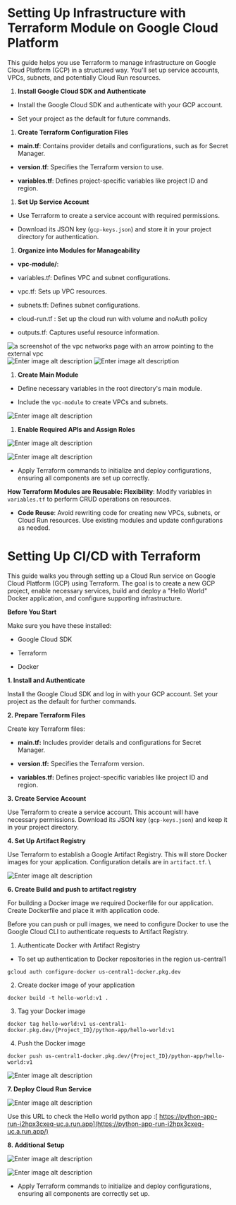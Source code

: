 # Setting Up Infrastructure with Terraform Module on Google Cloud Platform

This guide helps you use Terraform to manage infrastructure on Google Cloud Platform (GCP) in a structured way. You'll set up service accounts, VPCs, subnets, and potentially Cloud Run resources.

1. **Install Google Cloud SDK and Authenticate**

- Install the Google Cloud SDK and authenticate with your GCP account.

- Set your project as the default for future commands.

1. **Create Terraform Configuration Files**

- **main.tf**: Contains provider details and configurations, such as for Secret Manager.

- **version.tf**: Specifies the Terraform version to use.

- **variables.tf**: Defines project-specific variables like project ID and region. 


1. **Set Up Service Account**

- Use Terraform to create a service account with required permissions.

- Download its JSON key (`gcp-keys.json`) and store it in your project directory for authentication. 


1. **Organize into Modules for Manageability**

- **vpc-module/**:

- variables.tf: Defines VPC and subnet configurations.

- vpc.tf: Sets up VPC resources.

- subnets.tf: Defines subnet configurations.

- cloud-run.tf : Set up the cloud run with volume and noAuth policy

- outputs.tf: Captures useful resource information.

![a screenshot of the vpc networks page with an arrow pointing to the external vpc](images/RgC-screenshot-vpc-networks-page-arrow-pointing.png)
![Enter image alt description](images/SUb_Image_3.png)
![Enter image alt description](Images/FAg_Image_4.png)

1. **Create Main Module**

- Define necessary variables in the root directory's main module.

- Include the `vpc-module` to create VPCs and subnets.

![Enter image alt description](images/qNa_Image_5.png)


1. **Enable Required APIs and Assign Roles**

![Enter image alt description](images/dCu_Image_6.png)

![Enter image alt description](images/05l_Image_7.png)

- Apply Terraform commands to initialize and deploy configurations, ensuring all components are set up correctly.

**How Terraform Modules are Reusable: 
Flexibility**: Modify variables in `variables.tf` to perform CRUD operations on resources.

- **Code Reuse**: Avoid rewriting code for creating new VPCs, subnets, or Cloud Run resources. Use existing modules and update configurations as needed.


# Setting Up CI/CD with Terraform

This guide walks you through setting up a Cloud Run service on Google Cloud Platform (GCP) using Terraform. The goal is to create a new GCP project, enable necessary services, build and deploy a "Hello World" Docker application, and configure supporting infrastructure.

**Before You Start**

Make sure you have these installed:

- Google Cloud SDK

- Terraform

- Docker

**1. Install and Authenticate**

Install the Google Cloud SDK and log in with your GCP account. Set your project as the default for further commands.

**2. Prepare Terraform Files**

Create key Terraform files:

- **main.tf:** Includes provider details and configurations for Secret Manager.

- **version.tf:** Specifies the Terraform version.

- **variables.tf:** Defines project-specific variables like project ID and region.

**3. Create Service Account**

Use Terraform to create a service account. This account will have necessary permissions. Download its JSON key (`gcp-keys.json`) and keep it in your project directory.

**4. Set Up Artifact Registry**

Use Terraform to establish a Google Artifact Registry. This will store Docker images for your application. Configuration details are in `artifact.tf`. \


![Enter image alt description](images/sKZ_Image_1.png)

**6. Create Build and push to artifact registry**

For building a Docker image we required Dockerfile for our application. Create Dockerfile and place it with application code.

Before you can push or pull images, we need to configure Docker to use the Google Cloud CLI to authenticate requests to Artifact Registry.

1. Authenticate Docker with Artifact Registry  
- To set up authentication to Docker repositories in the region us-central1

```
gcloud auth configure-docker us-central1-docker.pkg.dev
```
2. Create docker image of your application

```
docker build -t hello-world:v1 .
```
3.  Tag your Docker image

```
docker tag hello-world:v1 us-central1-docker.pkg.dev/{Project_ID}/python-app/hello-world:v1
```
4. Push the Docker image

```
docker push us-central1-docker.pkg.dev/{Project_ID}/python-app/hello-world:v1
```
![Enter image alt description](images/e3M_Image_2.png)

**7. Deploy Cloud Run Service**

![Enter image alt description](images/iHB_Image_3.png)
 
Use this URL to check the Hello world python app :[ https://python-app-run-i2hpx3cxeq-uc.a.run.app](https://python-app-run-i2hpx3cxeq-uc.a.run.app/)

**8. Additional Setup**

![Enter image alt description](images/mrQ_Image_4.png)

![Enter image alt description](images/EO2_Image_5.png)

- Apply Terraform commands to initialize and deploy configurations, ensuring all components are correctly set up.
